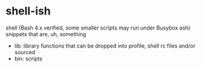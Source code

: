 shell-ish
=========

shell (Bash 4.x verified, some smaller scripts may run under Busybox ash) snippets that are, uh, something

- lib: library functions that can be dropped into profile, shell rc files and/or sourced
- bin: scripts
